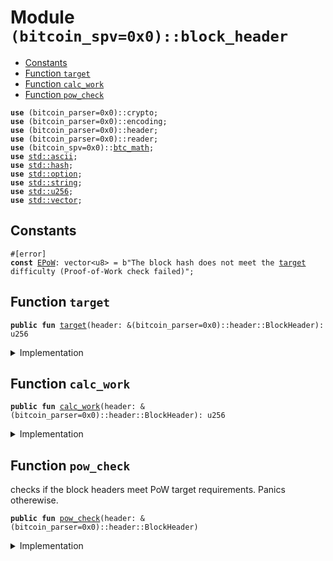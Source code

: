 <a name="(bitcoin_spv=0x0)_block_header"></a>

# Module `(bitcoin_spv=0x0)::block_header`

- [Constants](#@Constants_0)
- [Function `target`](<#(bitcoin_spv=0x0)_block_header_target>)
- [Function `calc_work`](<#(bitcoin_spv=0x0)_block_header_calc_work>)
- [Function `pow_check`](<#(bitcoin_spv=0x0)_block_header_pow_check>)

<pre><code><b>use</b> (bitcoin_parser=0x0)::crypto;
<b>use</b> (bitcoin_parser=0x0)::encoding;
<b>use</b> (bitcoin_parser=0x0)::header;
<b>use</b> (bitcoin_parser=0x0)::reader;
<b>use</b> (bitcoin_spv=0x0)::<a href="../bitcoin_spv/btc_math.md#(bitcoin_spv=0x0)_btc_math">btc_math</a>;
<b>use</b> <a href="../dependencies/std/ascii.md#std_ascii">std::ascii</a>;
<b>use</b> <a href="../dependencies/std/hash.md#std_hash">std::hash</a>;
<b>use</b> <a href="../dependencies/std/option.md#std_option">std::option</a>;
<b>use</b> <a href="../dependencies/std/string.md#std_string">std::string</a>;
<b>use</b> <a href="../dependencies/std/u256.md#std_u256">std::u256</a>;
<b>use</b> <a href="../dependencies/std/vector.md#std_vector">std::vector</a>;
</code></pre>

<a name="@Constants_0"></a>

## Constants

<a name="(bitcoin_spv=0x0)_block_header_EPoW"></a>

<pre><code>#[error]
<b>const</b> <a href="../bitcoin_spv/header.md#(bitcoin_spv=0x0)_block_header_EPoW">EPoW</a>: vector&lt;u8&gt; = b"The block hash does not meet the <a href="../bitcoin_spv/header.md#(bitcoin_spv=0x0)_block_header_target">target</a> difficulty (Proof-of-Work check failed)";
</code></pre>

<a name="(bitcoin_spv=0x0)_block_header_target"></a>

## Function `target`

<pre><code><b>public</b> <b>fun</b> <a href="../bitcoin_spv/header.md#(bitcoin_spv=0x0)_block_header_target">target</a>(header: &(bitcoin_parser=0x0)::header::BlockHeader): u256
</code></pre>

<details>
<summary>Implementation</summary>

<pre><code><b>public</b> <b>fun</b> <a href="../bitcoin_spv/header.md#(bitcoin_spv=0x0)_block_header_target">target</a>(header: &BlockHeader): u256 {
    bits_to_target(header.bits())
}
</code></pre>

</details>

<a name="(bitcoin_spv=0x0)_block_header_calc_work"></a>

## Function `calc_work`

<pre><code><b>public</b> <b>fun</b> <a href="../bitcoin_spv/header.md#(bitcoin_spv=0x0)_block_header_calc_work">calc_work</a>(header: &(bitcoin_parser=0x0)::header::BlockHeader): u256
</code></pre>

<details>
<summary>Implementation</summary>

<pre><code><b>public</b> <b>fun</b> <a href="../bitcoin_spv/header.md#(bitcoin_spv=0x0)_block_header_calc_work">calc_work</a>(header: &BlockHeader): u256 {
    // We compute the total expected hashes or expected "<a href="../bitcoin_spv/header.md#(bitcoin_spv=0x0)_block_header_calc_work">calc_work</a>".
    //    <a href="../bitcoin_spv/header.md#(bitcoin_spv=0x0)_block_header_calc_work">calc_work</a> of header = 2**256 / (<a href="../bitcoin_spv/header.md#(bitcoin_spv=0x0)_block_header_target">target</a>+1).
    // This is a very clever way to compute this value from bitcoin core. Comments from the bitcoin core:
    // We need to compute 2**256 / (bnTarget+1), but we can't represent 2**256
    // <b>as</b> it's too large <b>for</b> an arith_uint256. However, <b>as</b> 2**256 is at least <b>as</b> large
    // <b>as</b> bnTarget+1, it is equal to ((2**256 - bnTarget - 1) / (bnTarget+1)) + 1,
    // or ~bnTarget / (bnTarget+1) + 1.
    // More information: https://github.com/bitcoin/bitcoin/blob/28.x/src/chain.cpp#L139.
    // we have bitwise_not is ~ operation in <b>move</b>
    <b>let</b> <a href="../bitcoin_spv/header.md#(bitcoin_spv=0x0)_block_header_target">target</a> = <a href="../bitcoin_spv/header.md#(bitcoin_spv=0x0)_block_header_target">target</a>(header);
    (<a href="../bitcoin_spv/header.md#(bitcoin_spv=0x0)_block_header_target">target</a>.bitwise_not() / (<a href="../bitcoin_spv/header.md#(bitcoin_spv=0x0)_block_header_target">target</a> + 1)) + 1
}
</code></pre>

</details>

<a name="(bitcoin_spv=0x0)_block_header_pow_check"></a>

## Function `pow_check`

checks if the block headers meet PoW target requirements. Panics otherewise.

<pre><code><b>public</b> <b>fun</b> <a href="../bitcoin_spv/header.md#(bitcoin_spv=0x0)_block_header_pow_check">pow_check</a>(header: &(bitcoin_parser=0x0)::header::BlockHeader)
</code></pre>

<details>
<summary>Implementation</summary>

<pre><code><b>public</b> <b>fun</b> <a href="../bitcoin_spv/header.md#(bitcoin_spv=0x0)_block_header_pow_check">pow_check</a>(header: &BlockHeader) {
    <b>let</b> work = header.block_hash();
    <b>let</b> <a href="../bitcoin_spv/header.md#(bitcoin_spv=0x0)_block_header_target">target</a> = <a href="../bitcoin_spv/header.md#(bitcoin_spv=0x0)_block_header_target">target</a>(header);
    <b>assert</b>!(<a href="../bitcoin_spv/header.md#(bitcoin_spv=0x0)_block_header_target">target</a> &gt;= to_u256(work), <a href="../bitcoin_spv/header.md#(bitcoin_spv=0x0)_block_header_EPoW">EPoW</a>);
}
</code></pre>

</details>
